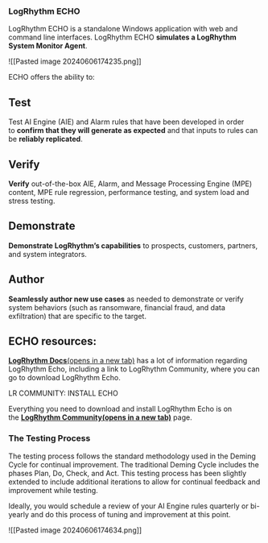 
### LogRhythm ECHO

LogRhythm ECHO is a standalone Windows application with web and command line interfaces. LogRhythm ECHO **simulates a LogRhythm System Monitor Agent**.

![[Pasted image 20240606174235.png]]


ECHO offers the ability to:

## Test
Test AI Engine (AIE) and Alarm rules that have been developed in order to **confirm that they will generate as expected** and that inputs to rules can be **reliably replicated**.


## Verify
**Verify** out-of-the-box AIE, Alarm, and Message Processing Engine (MPE) content, MPE rule regression, performance testing, and system load and stress testing.


## Demonstrate
**Demonstrate LogRhythm’s capabilities** to prospects, customers, partners, and system integrators.


## Author
**Seamlessly author new use cases** as needed to demonstrate or verify system behaviors (such as ransomware, financial fraud, and data exfiltration) that are specific to the target.


## ECHO resources:
[**LogRhythm Docs**(opens in a new tab)](https://docs.logrhythm.com/lrsiem/7.13.0/install-or-upgrade-logrhythm-echo#id-(7.13)InstallorUpgradeLogRhythmEcho-InstallEcho) has a lot of information regarding LogRhythm Echo, including a link to LogRhythm Community, where you can go to download LogRhythm Echo.


LR COMMUNITY: INSTALL ECHO

Everything you need to download and install LogRhythm Echo is on the **[LogRhythm Community(opens in a new tab)](https://community.logrhythm.com/t5/Apps-and-Add-Ons/LogRhythm-ECHO/ta-p/255445)** page.



### The Testing Process

The testing process follows the standard methodology used in the Deming Cycle for continual improvement. The traditional Deming Cycle includes the phases Plan, Do, Check, and Act. This testing process has been slightly extended to include additional iterations to allow for continual feedback and improvement while testing.

Ideally, you would schedule a review of your AI Engine rules quarterly or bi-yearly and do this process of tuning and improvement at this point.


![[Pasted image 20240606174634.png]]

